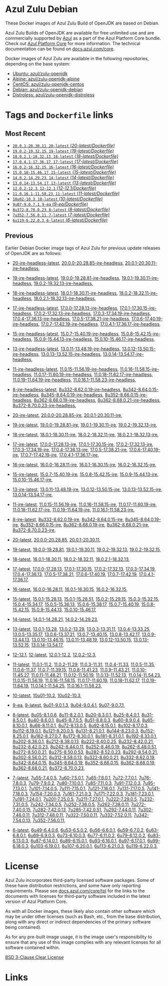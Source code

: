Azul Zulu Debian
================

These Docker images of Azul Zulu Build of OpenJDK are based on Debian.

Azul Zulu Builds of OpenJDK are available for free unlimited use and are commercially supported by [Azul][1] as a part of the Azul Platform Core bundle.
Check out [Azul Platform Core][2] for more information. The technical documentation can be found on [docs.azul.com/core][3].

Docker images of Azul Zulu are available in the following repositories, depending on the base system:

  * [Ubuntu: azul/zulu-openjdk][4]
  * [Alpine: azul/zulu-openjdk-alpine][5]
  * [CentOS: azul/zulu-openjdk-centos][6]
  * [Debian: azul/zulu-openjdk-debian][7]
  * [Distroless: azul/zulu-openjdk-distroless][8]

Tags and `Dockerfile` links
===========================

Most Recent
-----------


  * [`20.0.1-20.30.11`, `20-latest` (*20-latest/Dockerfile)*][11]
  * [`19.0.2-19.32.15`, `19-latest` (*19-latest/Dockerfile)*][20]
  * [`18.0.2.1-18.32.13`, `18-latest` (*18-latest/Dockerfile)*][33]
  * [`17.0.4.1-17.36.17`, `17-latest` (*17-latest/Dockerfile)*][45]
  * [`16.0.2-16.32.15`, `16-latest` (*16-latest/Dockerfile)*][75]
  * [`15.0.10-15.46.17`, `15-latest` (*15-latest/Dockerfile)*][83]
  * [`14.0.2-14.29.23`, `14-latest` (*14-latest/Dockerfile)*][105]
  * [`13.0.14-13.54.17`, `13-latest` (*13-latest/Dockerfile)*][108]
  * [`12.0.2-12.3`, `12-12.1` (*12-12.1/Dockerfile)*][133]
  * [`11.0.16.1-11.58.23`, `11-latest` (*11-latest/Dockerfile)*][137]
  * [`10u02-10.3`, `10-latest` (*10-latest/Dockerfile)*][173]
  * [`9u07-9.0.7.1`, `9-ea` (*9-ea/Dockerfile)*][176]
  * [`8u372-8.70.0.23`, `8-latest` (*8-latest/Dockerfile)*][181]
  * [`7u352-7.56.0.11`, `7-latest` (*7-latest/Dockerfile)*][243]
  * [`6u119-6.22.0.3`, `6-latest` (*6-latest/Dockerfile)*][281]

Previous
--------

Earlier Debian Docker image tags of Azul Zulu for previous update releases of OpenJDK are as follows:


  * [20-jre-headless-latest][17],
  [20.0.0-20.28.85-jre-headless][18],
  [20.0.1-20.30.11-jre-headless][19],
  
  * [19-jre-headless-latest][29],
  [19.0.0-19.28.81-jre-headless][30],
  [19.0.1-19.30.11-jre-headless][31],
  [19.0.2-19.32.13-jre-headless][32],
  
  * [18-jre-headless-latest][41],
  [18.0.1-18.30.11-jre-headless][42],
  [18.0.2-18.32.11-jre-headless][43],
  [18.0.2.1-18.32.13-jre-headless][44],
  
  * [17-jre-headless-latest][65],
  [17.0.0-17.28.13-jre-headless][66],
  [17.0.1-17.30.15-jre-headless][67],
  [17.0.2-17.32.13-jre-headless][68],
  [17.0.3-17.34.19-jre-headless][69],
  [17.0.4-17.36.13-jre-headless][70],
  [17.0.5-17.38.21-jre-headless][71],
  [17.0.6-17.40.19-jre-headless][72],
  [17.0.7-17.42.19-jre-headless][73],
  [17.0.4.1-17.36.17-jre-headless][74],
  
  * [15-jre-headless-latest][100],
  [15.0.7-15.40.19-jre-headless][101],
  [15.0.8-15.42.15-jre-headless][102],
  [15.0.9-15.44.13-jre-headless][103],
  [15.0.10-15.46.17-jre-headless][104],
  
  * [13-jre-headless-latest][128],
  [13.0.11-13.48.19-jre-headless][129],
  [13.0.12-13.50.15-jre-headless][130],
  [13.0.13-13.52.15-jre-headless][131],
  [13.0.14-13.54.17-jre-headless][132],
  
  * [11-jre-headless-latest][165],
  [11.0.15-11.56.19-jre-headless][167],
  [11.0.16-11.58.15-jre-headless][168],
  [11.0.17-11.60.19-jre-headless][169],
  [11.0.18-11.62.17-jre-headless][170],
  [11.0.19-11.64.19-jre-headless][171],
  [11.0.16.1-11.58.23-jre-headless][172],
  
  * [8-jre-headless-latest][235],
  [8u332-8.62.0.19-jre-headless][236],
  [8u342-8.64.0.15-jre-headless][237],
  [8u345-8.64.0.19-jre-headless][238],
  [8u352-8.66.0.15-jre-headless][239],
  [8u362-8.68.0.19-jre-headless][240],
  [8u362-8.68.0.21-jre-headless][241],
  [8u372-8.70.0.23-jre-headless][242],
  
  * [20-jre-latest][12],
  [20.0.0-20.28.85-jre][15],
  [20.0.1-20.30.11-jre][16],
  
  * [19-jre-latest][21],
  [19.0.0-19.28.81-jre][26],
  [19.0.1-19.30.11-jre][27],
  [19.0.2-19.32.13-jre][28],
  
  * [18-jre-latest][34],
  [18.0.1-18.30.11-jre][38],
  [18.0.2-18.32.11-jre][39],
  [18.0.2.1-18.32.13-jre][40],
  
  * [17-jre-latest][46],
  [17.0.0-17.28.13-jre][56],
  [17.0.1-17.30.15-jre][57],
  [17.0.2-17.32.13-jre][58],
  [17.0.3-17.34.19-jre][59],
  [17.0.4-17.36.13-jre][60],
  [17.0.5-17.38.21-jre][61],
  [17.0.6-17.40.19-jre][62],
  [17.0.7-17.42.19-jre][63],
  [17.0.4.1-17.36.17-jre][64],
  
  * [16-jre-latest][76],
  [16.0.0-16.28.11-jre][80],
  [16.0.1-16.30.15-jre][81],
  [16.0.2-16.32.15-jre][82],
  
  * [15-jre-latest][84],
  [15.0.7-15.40.19-jre][96],
  [15.0.8-15.42.15-jre][97],
  [15.0.9-15.44.13-jre][98],
  [15.0.10-15.46.17-jre][99],
  
  * [13-jre-latest][111],
  [13.0.11-13.48.19-jre][124],
  [13.0.12-13.50.15-jre][125],
  [13.0.13-13.52.15-jre][126],
  [13.0.14-13.54.17-jre][127],
  
  * [11-jre-latest][144],
  [11.0.15-11.56.19-jre][160],
  [11.0.16-11.58.15-jre][161],
  [11.0.17-11.60.19-jre][162],
  [11.0.18-11.62.17-jre][163],
  [11.0.19-11.64.19-jre][164],
  [11.0.16.1-11.58.23-jre][166],
  
  * [8-jre-latest][182],
  [8u332-8.62.0.19-jre][228],
  [8u342-8.64.0.15-jre][229],
  [8u345-8.64.0.19-jre][230],
  [8u352-8.66.0.15-jre][231],
  [8u362-8.68.0.19-jre][232],
  [8u362-8.68.0.21-jre][233],
  [8u372-8.70.0.23-jre][234],
  
  * [20-latest][11],
  [20.0.0-20.28.85][13],
  [20.0.1-20.30.11][14],
  
  * [19-latest][20],
  [19.0.0-19.28.81][22],
  [19.0.1-19.30.11][23],
  [19.0.2-19.32.13][24],
  [19.0.2-19.32.15][25],
  
  * [18-latest][33],
  [18.0.1-18.30.11][35],
  [18.0.2-18.32.11][36],
  [18.0.2.1-18.32.13][37],
  
  * [17-latest][45],
  [17.0.0-17.28.13][47],
  [17.0.1-17.30.15][48],
  [17.0.2-17.32.13][49],
  [17.0.3-17.34.19][50],
  [17.0.4-17.36.13][51],
  [17.0.5-17.38.21][52],
  [17.0.6-17.40.19][53],
  [17.0.7-17.42.19][54],
  [17.0.4.1-17.36.17][55],
  
  * [16-latest][75],
  [16.0.0-16.28.11][77],
  [16.0.1-16.30.15][78],
  [16.0.2-16.32.15][79],
  
  * [15-latest][83],
  [15.0.1-15.28.13][85],
  [15.0.1-15.28.51][86],
  [15.0.2-15.29.15][87],
  [15.0.3-15.32.15][88],
  [15.0.4-15.34.17][89],
  [15.0.5-15.36.13][90],
  [15.0.6-15.38.17][91],
  [15.0.7-15.40.19][92],
  [15.0.8-15.42.15][93],
  [15.0.9-15.44.13][94],
  [15.0.10-15.46.17][95],
  
  * [14-latest][105],
  [14.0.1-14.28.21][106],
  [14.0.2-14.29.23][107],
  
  * [13-latest][108],
  [13.0.1-13.28][109],
  [13.0.2-13.29][110],
  [13.0.3-13.31.11][112],
  [13.0.4-13.33.25][113],
  [13.0.5-13.35.17][114],
  [13.0.6-13.37.21][115],
  [13.0.7-13.40.15][116],
  [13.0.8-13.42.17][117],
  [13.0.9-13.44.13][118],
  [13.0.10-13.46.15][119],
  [13.0.11-13.48.19][120],
  [13.0.12-13.50.15][121],
  [13.0.13-13.52.15][122],
  [13.0.14-13.54.17][123],
  
  * [12-12.1][133],
  [12-latest][134],
  [12.0.1-12.2][135],
  [12.0.2-12.3][136],
  
  * [11-latest][137],
  [11.0.1-11.2][138],
  [11.0.2-11.29][139],
  [11.0.3-11.31][140],
  [11.0.4-11.33][141],
  [11.0.5-11.35][142],
  [11.0.6-11.37][143],
  [11.0.7-11.39.15][145],
  [11.0.8-11.41.23][146],
  [11.0.9-11.43.21][147],
  [11.0.10-11.45.27][148],
  [11.0.11-11.48.21][149],
  [11.0.12-11.50.19][150],
  [11.0.13-11.52.13][151],
  [11.0.14-11.54.23][152],
  [11.0.15-11.56.19][153],
  [11.0.16-11.58.15][154],
  [11.0.17-11.60.19][155],
  [11.0.18-11.62.17][156],
  [11.0.19-11.64.19][157],
  [11.0.14.1-11.54.25][158],
  [11.0.16.1-11.58.23][159],
  
  * [10-latest][173],
  [10u01-10.2][174],
  [10u02-10.3][175],
  
  * [9-ea][176],
  [9-latest][177],
  [9u01-9.0.1.3][178],
  [9u04-9.0.4.1][179],
  [9u07-9.0.7.1][180],
  
  * [8-latest][181],
  [8u05-8.1.0.6][183],
  [8u11-8.2.0.1][184],
  [8u20-8.3.0.1][185],
  [8u25-8.4.0.1][186],
  [8u31-8.5.0.1][187],
  [8u40-8.6.0.1][188],
  [8u45-8.7.0.5][189],
  [8u51-8.8.0.3][190],
  [8u60-8.9.0.4][191],
  [8u65-8.10.0.1][192],
  [8u66-8.11.0.1][193],
  [8u72-8.13.0.5][194],
  [8u92-8.15.0.1][195],
  [8u102-8.17.0.3][196],
  [8u112-8.19.0.1][197],
  [8u121-8.20.0.5][198],
  [8u131-8.21.0.1][199],
  [8u144-8.23.0.3][200],
  [8u152-8.25.0.1][201],
  [8u162-8.27.0.7][202],
  [8u172-8.30.0.1][203],
  [8u181-8.31.0.1][204],
  [8u192-8.33.0.1][205],
  [8u202-8.36.0.1][206],
  [8u212-8.38.0.13][207],
  [8u222-8.40.0.25][208],
  [8u232-8.42.0.21][209],
  [8u232-8.42.0.23][210],
  [8u242-8.44.0.11][211],
  [8u252-8.46.0.19][212],
  [8u262-8.48.0.51][213],
  [8u272-8.50.0.21][214],
  [8u275-8.50.0.53][215],
  [8u282-8.52.0.23][216],
  [8u292-8.54.0.21][217],
  [8u302-8.56.0.21][218],
  [8u312-8.58.0.13][219],
  [8u322-8.60.0.21][220],
  [8u332-8.62.0.19][221],
  [8u342-8.64.0.15][222],
  [8u345-8.64.0.19][223],
  [8u352-8.66.0.15][224],
  [8u362-8.68.0.19][225],
  [8u362-8.68.0.21][226],
  [8u372-8.70.0.23][227],
  
  * [7-latest][243],
  [7u55-7.4.0.5][244],
  [7u60-7.5.0.1][245],
  [7u65-7.6.0.1][246],
  [7u72-7.7.0.1][247],
  [7u76-7.8.0.3][248],
  [7u79-7.9.0.2][249],
  [7u80-7.10.0.1][250],
  [7u85-7.11.0.3][251],
  [7u91-7.12.0.3][252],
  [7u95-7.13.0.1][253],
  [7u101-7.14.0.5][254],
  [7u111-7.15.0.1][255],
  [7u121-7.16.0.1][256],
  [7u131-7.17.0.5][257],
  [7u141-7.18.0.3][258],
  [7u154-7.20.0.3][259],
  [7u161-7.21.0.3][260],
  [7u171-7.22.0.3][261],
  [7u181-7.23.0.1][262],
  [7u191-7.24.0.1][263],
  [7u201-7.25.0.5][264],
  [7u211-7.27.0.1][265],
  [7u222-7.29.0.5][266],
  [7u232-7.31.0.5][267],
  [7u242-7.34.0.5][268],
  [7u252-7.36.0.5][269],
  [7u262-7.38.0.11][270],
  [7u272-7.40.0.15][271],
  [7u282-7.42.0.13][272],
  [7u285-7.42.0.51][273],
  [7u292-7.44.0.11][274],
  [7u302-7.46.0.11][275],
  [7u312-7.48.0.11][276],
  [7u322-7.50.0.11][277],
  [7u332-7.52.0.11][278],
  [7u342-7.54.0.13][279],
  [7u352-7.56.0.11][280],
  
  * [6-latest][281],
  [6u49-6.4.0.6][282],
  [6u53-6.5.0.2][283],
  [6u56-6.6.0.1][284],
  [6u59-6.7.0.2][285],
  [6u63-6.8.0.1][286],
  [6u69-6.9.0.3][287],
  [6u73-6.10.0.3][288],
  [6u77-6.11.0.2][289],
  [6u79-6.12.0.2][290],
  [6u83-6.13.0.3][291],
  [6u87-6.14.0.1][292],
  [6u89-6.15.0.1][293],
  [6u93-6.16.0.1][294],
  [6u97-6.17.0.1][295],
  [6u99-6.18.0.3][296],
  [6u103-6.19.0.1][297],
  [6u107-6.20.0.1][298],
  [6u113-6.21.0.3][299],
  [6u119-6.22.0.3][300],
  

License
=======

Azul Zulu incorporates third-party licensed software packages. Some of these have distribution restrictions, and some have only reporting requirements. Please see [docs.azul.com/core/tpl][9] for the links to the documents with licenses for third-party software included in the latest version of Azul Platform Core.

As with all Docker images, these likely also contain other software which may be under other licenses (such as Bash, etc., from the base distribution, along with any direct or indirect dependencies of the primary software being contained).

As for any pre-built image usage, it is the image user's responsibility to ensure that any use of this image complies with any relevant licenses for all software contained within.

[BSD 3-Clause Clear License][10]

Links
=====

  [1]: https://www.azul.com/
  [2]: https://www.azul.com/products/core/
  [3]: https://docs.azul.com/core/
  [4]: https://hub.docker.com/r/azul/zulu-openjdk
  [5]: https://hub.docker.com/r/azul/zulu-openjdk-alpine
  [6]: https://hub.docker.com/r/azul/zulu-openjdk-centos
  [7]: https://hub.docker.com/r/azul/zulu-openjdk-debian
  [8]: https://hub.docker.com/r/azul/zulu-openjdk-distroless
  [9]: https://docs.azul.com/core/tpl
  [10]: https://github.com/zulu-openjdk/zulu-openjdk/blob/master/LICENSE.txt


  [17]: https://github.com/zulu-openjdk/zulu-openjdk/blob/master/debian/20-jre-headless-latest/Dockerfile
  [18]: https://github.com/zulu-openjdk/zulu-openjdk/blob/master/debian/20.0.0-20.28.85-jre-headless/Dockerfile
  [19]: https://github.com/zulu-openjdk/zulu-openjdk/blob/master/debian/20.0.1-20.30.11-jre-headless/Dockerfile
  
  [29]: https://github.com/zulu-openjdk/zulu-openjdk/blob/master/debian/19-jre-headless-latest/Dockerfile
  [30]: https://github.com/zulu-openjdk/zulu-openjdk/blob/master/debian/19.0.0-19.28.81-jre-headless/Dockerfile
  [31]: https://github.com/zulu-openjdk/zulu-openjdk/blob/master/debian/19.0.1-19.30.11-jre-headless/Dockerfile
  [32]: https://github.com/zulu-openjdk/zulu-openjdk/blob/master/debian/19.0.2-19.32.13-jre-headless/Dockerfile
  
  [41]: https://github.com/zulu-openjdk/zulu-openjdk/blob/master/debian/18-jre-headless-latest/Dockerfile
  [42]: https://github.com/zulu-openjdk/zulu-openjdk/blob/master/debian/18.0.1-18.30.11-jre-headless/Dockerfile
  [43]: https://github.com/zulu-openjdk/zulu-openjdk/blob/master/debian/18.0.2-18.32.11-jre-headless/Dockerfile
  [44]: https://github.com/zulu-openjdk/zulu-openjdk/blob/master/debian/18.0.2.1-18.32.13-jre-headless/Dockerfile
  
  [65]: https://github.com/zulu-openjdk/zulu-openjdk/blob/master/debian/17-jre-headless-latest/Dockerfile
  [66]: https://github.com/zulu-openjdk/zulu-openjdk/blob/master/debian/17.0.0-17.28.13-jre-headless/Dockerfile
  [67]: https://github.com/zulu-openjdk/zulu-openjdk/blob/master/debian/17.0.1-17.30.15-jre-headless/Dockerfile
  [68]: https://github.com/zulu-openjdk/zulu-openjdk/blob/master/debian/17.0.2-17.32.13-jre-headless/Dockerfile
  [69]: https://github.com/zulu-openjdk/zulu-openjdk/blob/master/debian/17.0.3-17.34.19-jre-headless/Dockerfile
  [70]: https://github.com/zulu-openjdk/zulu-openjdk/blob/master/debian/17.0.4-17.36.13-jre-headless/Dockerfile
  [71]: https://github.com/zulu-openjdk/zulu-openjdk/blob/master/debian/17.0.5-17.38.21-jre-headless/Dockerfile
  [72]: https://github.com/zulu-openjdk/zulu-openjdk/blob/master/debian/17.0.6-17.40.19-jre-headless/Dockerfile
  [73]: https://github.com/zulu-openjdk/zulu-openjdk/blob/master/debian/17.0.7-17.42.19-jre-headless/Dockerfile
  [74]: https://github.com/zulu-openjdk/zulu-openjdk/blob/master/debian/17.0.4.1-17.36.17-jre-headless/Dockerfile
  
  [100]: https://github.com/zulu-openjdk/zulu-openjdk/blob/master/debian/15-jre-headless-latest/Dockerfile
  [101]: https://github.com/zulu-openjdk/zulu-openjdk/blob/master/debian/15.0.7-15.40.19-jre-headless/Dockerfile
  [102]: https://github.com/zulu-openjdk/zulu-openjdk/blob/master/debian/15.0.8-15.42.15-jre-headless/Dockerfile
  [103]: https://github.com/zulu-openjdk/zulu-openjdk/blob/master/debian/15.0.9-15.44.13-jre-headless/Dockerfile
  [104]: https://github.com/zulu-openjdk/zulu-openjdk/blob/master/debian/15.0.10-15.46.17-jre-headless/Dockerfile
  
  [128]: https://github.com/zulu-openjdk/zulu-openjdk/blob/master/debian/13-jre-headless-latest/Dockerfile
  [129]: https://github.com/zulu-openjdk/zulu-openjdk/blob/master/debian/13.0.11-13.48.19-jre-headless/Dockerfile
  [130]: https://github.com/zulu-openjdk/zulu-openjdk/blob/master/debian/13.0.12-13.50.15-jre-headless/Dockerfile
  [131]: https://github.com/zulu-openjdk/zulu-openjdk/blob/master/debian/13.0.13-13.52.15-jre-headless/Dockerfile
  [132]: https://github.com/zulu-openjdk/zulu-openjdk/blob/master/debian/13.0.14-13.54.17-jre-headless/Dockerfile
  
  [165]: https://github.com/zulu-openjdk/zulu-openjdk/blob/master/debian/11-jre-headless-latest/Dockerfile
  [167]: https://github.com/zulu-openjdk/zulu-openjdk/blob/master/debian/11.0.15-11.56.19-jre-headless/Dockerfile
  [168]: https://github.com/zulu-openjdk/zulu-openjdk/blob/master/debian/11.0.16-11.58.15-jre-headless/Dockerfile
  [169]: https://github.com/zulu-openjdk/zulu-openjdk/blob/master/debian/11.0.17-11.60.19-jre-headless/Dockerfile
  [170]: https://github.com/zulu-openjdk/zulu-openjdk/blob/master/debian/11.0.18-11.62.17-jre-headless/Dockerfile
  [171]: https://github.com/zulu-openjdk/zulu-openjdk/blob/master/debian/11.0.19-11.64.19-jre-headless/Dockerfile
  [172]: https://github.com/zulu-openjdk/zulu-openjdk/blob/master/debian/11.0.16.1-11.58.23-jre-headless/Dockerfile
  
  [235]: https://github.com/zulu-openjdk/zulu-openjdk/blob/master/debian/8-jre-headless-latest/Dockerfile
  [236]: https://github.com/zulu-openjdk/zulu-openjdk/blob/master/debian/8u332-8.62.0.19-jre-headless/Dockerfile
  [237]: https://github.com/zulu-openjdk/zulu-openjdk/blob/master/debian/8u342-8.64.0.15-jre-headless/Dockerfile
  [238]: https://github.com/zulu-openjdk/zulu-openjdk/blob/master/debian/8u345-8.64.0.19-jre-headless/Dockerfile
  [239]: https://github.com/zulu-openjdk/zulu-openjdk/blob/master/debian/8u352-8.66.0.15-jre-headless/Dockerfile
  [240]: https://github.com/zulu-openjdk/zulu-openjdk/blob/master/debian/8u362-8.68.0.19-jre-headless/Dockerfile
  [241]: https://github.com/zulu-openjdk/zulu-openjdk/blob/master/debian/8u362-8.68.0.21-jre-headless/Dockerfile
  [242]: https://github.com/zulu-openjdk/zulu-openjdk/blob/master/debian/8u372-8.70.0.23-jre-headless/Dockerfile
  
  [12]: https://github.com/zulu-openjdk/zulu-openjdk/blob/master/debian/20-jre-latest/Dockerfile
  [15]: https://github.com/zulu-openjdk/zulu-openjdk/blob/master/debian/20.0.0-20.28.85-jre/Dockerfile
  [16]: https://github.com/zulu-openjdk/zulu-openjdk/blob/master/debian/20.0.1-20.30.11-jre/Dockerfile
  
  [21]: https://github.com/zulu-openjdk/zulu-openjdk/blob/master/debian/19-jre-latest/Dockerfile
  [26]: https://github.com/zulu-openjdk/zulu-openjdk/blob/master/debian/19.0.0-19.28.81-jre/Dockerfile
  [27]: https://github.com/zulu-openjdk/zulu-openjdk/blob/master/debian/19.0.1-19.30.11-jre/Dockerfile
  [28]: https://github.com/zulu-openjdk/zulu-openjdk/blob/master/debian/19.0.2-19.32.13-jre/Dockerfile
  
  [34]: https://github.com/zulu-openjdk/zulu-openjdk/blob/master/debian/18-jre-latest/Dockerfile
  [38]: https://github.com/zulu-openjdk/zulu-openjdk/blob/master/debian/18.0.1-18.30.11-jre/Dockerfile
  [39]: https://github.com/zulu-openjdk/zulu-openjdk/blob/master/debian/18.0.2-18.32.11-jre/Dockerfile
  [40]: https://github.com/zulu-openjdk/zulu-openjdk/blob/master/debian/18.0.2.1-18.32.13-jre/Dockerfile
  
  [46]: https://github.com/zulu-openjdk/zulu-openjdk/blob/master/debian/17-jre-latest/Dockerfile
  [56]: https://github.com/zulu-openjdk/zulu-openjdk/blob/master/debian/17.0.0-17.28.13-jre/Dockerfile
  [57]: https://github.com/zulu-openjdk/zulu-openjdk/blob/master/debian/17.0.1-17.30.15-jre/Dockerfile
  [58]: https://github.com/zulu-openjdk/zulu-openjdk/blob/master/debian/17.0.2-17.32.13-jre/Dockerfile
  [59]: https://github.com/zulu-openjdk/zulu-openjdk/blob/master/debian/17.0.3-17.34.19-jre/Dockerfile
  [60]: https://github.com/zulu-openjdk/zulu-openjdk/blob/master/debian/17.0.4-17.36.13-jre/Dockerfile
  [61]: https://github.com/zulu-openjdk/zulu-openjdk/blob/master/debian/17.0.5-17.38.21-jre/Dockerfile
  [62]: https://github.com/zulu-openjdk/zulu-openjdk/blob/master/debian/17.0.6-17.40.19-jre/Dockerfile
  [63]: https://github.com/zulu-openjdk/zulu-openjdk/blob/master/debian/17.0.7-17.42.19-jre/Dockerfile
  [64]: https://github.com/zulu-openjdk/zulu-openjdk/blob/master/debian/17.0.4.1-17.36.17-jre/Dockerfile
  
  [76]: https://github.com/zulu-openjdk/zulu-openjdk/blob/master/debian/16-jre-latest/Dockerfile
  [80]: https://github.com/zulu-openjdk/zulu-openjdk/blob/master/debian/16.0.0-16.28.11-jre/Dockerfile
  [81]: https://github.com/zulu-openjdk/zulu-openjdk/blob/master/debian/16.0.1-16.30.15-jre/Dockerfile
  [82]: https://github.com/zulu-openjdk/zulu-openjdk/blob/master/debian/16.0.2-16.32.15-jre/Dockerfile
  
  [84]: https://github.com/zulu-openjdk/zulu-openjdk/blob/master/debian/15-jre-latest/Dockerfile
  [96]: https://github.com/zulu-openjdk/zulu-openjdk/blob/master/debian/15.0.7-15.40.19-jre/Dockerfile
  [97]: https://github.com/zulu-openjdk/zulu-openjdk/blob/master/debian/15.0.8-15.42.15-jre/Dockerfile
  [98]: https://github.com/zulu-openjdk/zulu-openjdk/blob/master/debian/15.0.9-15.44.13-jre/Dockerfile
  [99]: https://github.com/zulu-openjdk/zulu-openjdk/blob/master/debian/15.0.10-15.46.17-jre/Dockerfile
  
  [111]: https://github.com/zulu-openjdk/zulu-openjdk/blob/master/debian/13-jre-latest/Dockerfile
  [124]: https://github.com/zulu-openjdk/zulu-openjdk/blob/master/debian/13.0.11-13.48.19-jre/Dockerfile
  [125]: https://github.com/zulu-openjdk/zulu-openjdk/blob/master/debian/13.0.12-13.50.15-jre/Dockerfile
  [126]: https://github.com/zulu-openjdk/zulu-openjdk/blob/master/debian/13.0.13-13.52.15-jre/Dockerfile
  [127]: https://github.com/zulu-openjdk/zulu-openjdk/blob/master/debian/13.0.14-13.54.17-jre/Dockerfile
  
  [144]: https://github.com/zulu-openjdk/zulu-openjdk/blob/master/debian/11-jre-latest/Dockerfile
  [160]: https://github.com/zulu-openjdk/zulu-openjdk/blob/master/debian/11.0.15-11.56.19-jre/Dockerfile
  [161]: https://github.com/zulu-openjdk/zulu-openjdk/blob/master/debian/11.0.16-11.58.15-jre/Dockerfile
  [162]: https://github.com/zulu-openjdk/zulu-openjdk/blob/master/debian/11.0.17-11.60.19-jre/Dockerfile
  [163]: https://github.com/zulu-openjdk/zulu-openjdk/blob/master/debian/11.0.18-11.62.17-jre/Dockerfile
  [164]: https://github.com/zulu-openjdk/zulu-openjdk/blob/master/debian/11.0.19-11.64.19-jre/Dockerfile
  [166]: https://github.com/zulu-openjdk/zulu-openjdk/blob/master/debian/11.0.16.1-11.58.23-jre/Dockerfile
  
  [182]: https://github.com/zulu-openjdk/zulu-openjdk/blob/master/debian/8-jre-latest/Dockerfile
  [228]: https://github.com/zulu-openjdk/zulu-openjdk/blob/master/debian/8u332-8.62.0.19-jre/Dockerfile
  [229]: https://github.com/zulu-openjdk/zulu-openjdk/blob/master/debian/8u342-8.64.0.15-jre/Dockerfile
  [230]: https://github.com/zulu-openjdk/zulu-openjdk/blob/master/debian/8u345-8.64.0.19-jre/Dockerfile
  [231]: https://github.com/zulu-openjdk/zulu-openjdk/blob/master/debian/8u352-8.66.0.15-jre/Dockerfile
  [232]: https://github.com/zulu-openjdk/zulu-openjdk/blob/master/debian/8u362-8.68.0.19-jre/Dockerfile
  [233]: https://github.com/zulu-openjdk/zulu-openjdk/blob/master/debian/8u362-8.68.0.21-jre/Dockerfile
  [234]: https://github.com/zulu-openjdk/zulu-openjdk/blob/master/debian/8u372-8.70.0.23-jre/Dockerfile
  
  [11]: https://github.com/zulu-openjdk/zulu-openjdk/blob/master/debian/20-latest/Dockerfile
  [13]: https://github.com/zulu-openjdk/zulu-openjdk/blob/master/debian/20.0.0-20.28.85/Dockerfile
  [14]: https://github.com/zulu-openjdk/zulu-openjdk/blob/master/debian/20.0.1-20.30.11/Dockerfile
  
  [20]: https://github.com/zulu-openjdk/zulu-openjdk/blob/master/debian/19-latest/Dockerfile
  [22]: https://github.com/zulu-openjdk/zulu-openjdk/blob/master/debian/19.0.0-19.28.81/Dockerfile
  [23]: https://github.com/zulu-openjdk/zulu-openjdk/blob/master/debian/19.0.1-19.30.11/Dockerfile
  [24]: https://github.com/zulu-openjdk/zulu-openjdk/blob/master/debian/19.0.2-19.32.13/Dockerfile
  [25]: https://github.com/zulu-openjdk/zulu-openjdk/blob/master/debian/19.0.2-19.32.15/Dockerfile
  
  [33]: https://github.com/zulu-openjdk/zulu-openjdk/blob/master/debian/18-latest/Dockerfile
  [35]: https://github.com/zulu-openjdk/zulu-openjdk/blob/master/debian/18.0.1-18.30.11/Dockerfile
  [36]: https://github.com/zulu-openjdk/zulu-openjdk/blob/master/debian/18.0.2-18.32.11/Dockerfile
  [37]: https://github.com/zulu-openjdk/zulu-openjdk/blob/master/debian/18.0.2.1-18.32.13/Dockerfile
  
  [45]: https://github.com/zulu-openjdk/zulu-openjdk/blob/master/debian/17-latest/Dockerfile
  [47]: https://github.com/zulu-openjdk/zulu-openjdk/blob/master/debian/17.0.0-17.28.13/Dockerfile
  [48]: https://github.com/zulu-openjdk/zulu-openjdk/blob/master/debian/17.0.1-17.30.15/Dockerfile
  [49]: https://github.com/zulu-openjdk/zulu-openjdk/blob/master/debian/17.0.2-17.32.13/Dockerfile
  [50]: https://github.com/zulu-openjdk/zulu-openjdk/blob/master/debian/17.0.3-17.34.19/Dockerfile
  [51]: https://github.com/zulu-openjdk/zulu-openjdk/blob/master/debian/17.0.4-17.36.13/Dockerfile
  [52]: https://github.com/zulu-openjdk/zulu-openjdk/blob/master/debian/17.0.5-17.38.21/Dockerfile
  [53]: https://github.com/zulu-openjdk/zulu-openjdk/blob/master/debian/17.0.6-17.40.19/Dockerfile
  [54]: https://github.com/zulu-openjdk/zulu-openjdk/blob/master/debian/17.0.7-17.42.19/Dockerfile
  [55]: https://github.com/zulu-openjdk/zulu-openjdk/blob/master/debian/17.0.4.1-17.36.17/Dockerfile
  
  [75]: https://github.com/zulu-openjdk/zulu-openjdk/blob/master/debian/16-latest/Dockerfile
  [77]: https://github.com/zulu-openjdk/zulu-openjdk/blob/master/debian/16.0.0-16.28.11/Dockerfile
  [78]: https://github.com/zulu-openjdk/zulu-openjdk/blob/master/debian/16.0.1-16.30.15/Dockerfile
  [79]: https://github.com/zulu-openjdk/zulu-openjdk/blob/master/debian/16.0.2-16.32.15/Dockerfile
  
  [83]: https://github.com/zulu-openjdk/zulu-openjdk/blob/master/debian/15-latest/Dockerfile
  [85]: https://github.com/zulu-openjdk/zulu-openjdk/blob/master/debian/15.0.1-15.28.13/Dockerfile
  [86]: https://github.com/zulu-openjdk/zulu-openjdk/blob/master/debian/15.0.1-15.28.51/Dockerfile
  [87]: https://github.com/zulu-openjdk/zulu-openjdk/blob/master/debian/15.0.2-15.29.15/Dockerfile
  [88]: https://github.com/zulu-openjdk/zulu-openjdk/blob/master/debian/15.0.3-15.32.15/Dockerfile
  [89]: https://github.com/zulu-openjdk/zulu-openjdk/blob/master/debian/15.0.4-15.34.17/Dockerfile
  [90]: https://github.com/zulu-openjdk/zulu-openjdk/blob/master/debian/15.0.5-15.36.13/Dockerfile
  [91]: https://github.com/zulu-openjdk/zulu-openjdk/blob/master/debian/15.0.6-15.38.17/Dockerfile
  [92]: https://github.com/zulu-openjdk/zulu-openjdk/blob/master/debian/15.0.7-15.40.19/Dockerfile
  [93]: https://github.com/zulu-openjdk/zulu-openjdk/blob/master/debian/15.0.8-15.42.15/Dockerfile
  [94]: https://github.com/zulu-openjdk/zulu-openjdk/blob/master/debian/15.0.9-15.44.13/Dockerfile
  [95]: https://github.com/zulu-openjdk/zulu-openjdk/blob/master/debian/15.0.10-15.46.17/Dockerfile
  
  [105]: https://github.com/zulu-openjdk/zulu-openjdk/blob/master/debian/14-latest/Dockerfile
  [106]: https://github.com/zulu-openjdk/zulu-openjdk/blob/master/debian/14.0.1-14.28.21/Dockerfile
  [107]: https://github.com/zulu-openjdk/zulu-openjdk/blob/master/debian/14.0.2-14.29.23/Dockerfile
  
  [108]: https://github.com/zulu-openjdk/zulu-openjdk/blob/master/debian/13-latest/Dockerfile
  [109]: https://github.com/zulu-openjdk/zulu-openjdk/blob/master/debian/13.0.1-13.28/Dockerfile
  [110]: https://github.com/zulu-openjdk/zulu-openjdk/blob/master/debian/13.0.2-13.29/Dockerfile
  [112]: https://github.com/zulu-openjdk/zulu-openjdk/blob/master/debian/13.0.3-13.31.11/Dockerfile
  [113]: https://github.com/zulu-openjdk/zulu-openjdk/blob/master/debian/13.0.4-13.33.25/Dockerfile
  [114]: https://github.com/zulu-openjdk/zulu-openjdk/blob/master/debian/13.0.5-13.35.17/Dockerfile
  [115]: https://github.com/zulu-openjdk/zulu-openjdk/blob/master/debian/13.0.6-13.37.21/Dockerfile
  [116]: https://github.com/zulu-openjdk/zulu-openjdk/blob/master/debian/13.0.7-13.40.15/Dockerfile
  [117]: https://github.com/zulu-openjdk/zulu-openjdk/blob/master/debian/13.0.8-13.42.17/Dockerfile
  [118]: https://github.com/zulu-openjdk/zulu-openjdk/blob/master/debian/13.0.9-13.44.13/Dockerfile
  [119]: https://github.com/zulu-openjdk/zulu-openjdk/blob/master/debian/13.0.10-13.46.15/Dockerfile
  [120]: https://github.com/zulu-openjdk/zulu-openjdk/blob/master/debian/13.0.11-13.48.19/Dockerfile
  [121]: https://github.com/zulu-openjdk/zulu-openjdk/blob/master/debian/13.0.12-13.50.15/Dockerfile
  [122]: https://github.com/zulu-openjdk/zulu-openjdk/blob/master/debian/13.0.13-13.52.15/Dockerfile
  [123]: https://github.com/zulu-openjdk/zulu-openjdk/blob/master/debian/13.0.14-13.54.17/Dockerfile
  
  [133]: https://github.com/zulu-openjdk/zulu-openjdk/blob/master/debian/12-12.1/Dockerfile
  [134]: https://github.com/zulu-openjdk/zulu-openjdk/blob/master/debian/12-latest/Dockerfile
  [135]: https://github.com/zulu-openjdk/zulu-openjdk/blob/master/debian/12.0.1-12.2/Dockerfile
  [136]: https://github.com/zulu-openjdk/zulu-openjdk/blob/master/debian/12.0.2-12.3/Dockerfile
  
  [137]: https://github.com/zulu-openjdk/zulu-openjdk/blob/master/debian/11-latest/Dockerfile
  [138]: https://github.com/zulu-openjdk/zulu-openjdk/blob/master/debian/11.0.1-11.2/Dockerfile
  [139]: https://github.com/zulu-openjdk/zulu-openjdk/blob/master/debian/11.0.2-11.29/Dockerfile
  [140]: https://github.com/zulu-openjdk/zulu-openjdk/blob/master/debian/11.0.3-11.31/Dockerfile
  [141]: https://github.com/zulu-openjdk/zulu-openjdk/blob/master/debian/11.0.4-11.33/Dockerfile
  [142]: https://github.com/zulu-openjdk/zulu-openjdk/blob/master/debian/11.0.5-11.35/Dockerfile
  [143]: https://github.com/zulu-openjdk/zulu-openjdk/blob/master/debian/11.0.6-11.37/Dockerfile
  [145]: https://github.com/zulu-openjdk/zulu-openjdk/blob/master/debian/11.0.7-11.39.15/Dockerfile
  [146]: https://github.com/zulu-openjdk/zulu-openjdk/blob/master/debian/11.0.8-11.41.23/Dockerfile
  [147]: https://github.com/zulu-openjdk/zulu-openjdk/blob/master/debian/11.0.9-11.43.21/Dockerfile
  [148]: https://github.com/zulu-openjdk/zulu-openjdk/blob/master/debian/11.0.10-11.45.27/Dockerfile
  [149]: https://github.com/zulu-openjdk/zulu-openjdk/blob/master/debian/11.0.11-11.48.21/Dockerfile
  [150]: https://github.com/zulu-openjdk/zulu-openjdk/blob/master/debian/11.0.12-11.50.19/Dockerfile
  [151]: https://github.com/zulu-openjdk/zulu-openjdk/blob/master/debian/11.0.13-11.52.13/Dockerfile
  [152]: https://github.com/zulu-openjdk/zulu-openjdk/blob/master/debian/11.0.14-11.54.23/Dockerfile
  [153]: https://github.com/zulu-openjdk/zulu-openjdk/blob/master/debian/11.0.15-11.56.19/Dockerfile
  [154]: https://github.com/zulu-openjdk/zulu-openjdk/blob/master/debian/11.0.16-11.58.15/Dockerfile
  [155]: https://github.com/zulu-openjdk/zulu-openjdk/blob/master/debian/11.0.17-11.60.19/Dockerfile
  [156]: https://github.com/zulu-openjdk/zulu-openjdk/blob/master/debian/11.0.18-11.62.17/Dockerfile
  [157]: https://github.com/zulu-openjdk/zulu-openjdk/blob/master/debian/11.0.19-11.64.19/Dockerfile
  [158]: https://github.com/zulu-openjdk/zulu-openjdk/blob/master/debian/11.0.14.1-11.54.25/Dockerfile
  [159]: https://github.com/zulu-openjdk/zulu-openjdk/blob/master/debian/11.0.16.1-11.58.23/Dockerfile
  
  [173]: https://github.com/zulu-openjdk/zulu-openjdk/blob/master/debian/10-latest/Dockerfile
  [174]: https://github.com/zulu-openjdk/zulu-openjdk/blob/master/debian/10u01-10.2/Dockerfile
  [175]: https://github.com/zulu-openjdk/zulu-openjdk/blob/master/debian/10u02-10.3/Dockerfile
  
  [176]: https://github.com/zulu-openjdk/zulu-openjdk/blob/master/debian/9-ea/Dockerfile
  [177]: https://github.com/zulu-openjdk/zulu-openjdk/blob/master/debian/9-latest/Dockerfile
  [178]: https://github.com/zulu-openjdk/zulu-openjdk/blob/master/debian/9u01-9.0.1.3/Dockerfile
  [179]: https://github.com/zulu-openjdk/zulu-openjdk/blob/master/debian/9u04-9.0.4.1/Dockerfile
  [180]: https://github.com/zulu-openjdk/zulu-openjdk/blob/master/debian/9u07-9.0.7.1/Dockerfile
  
  [181]: https://github.com/zulu-openjdk/zulu-openjdk/blob/master/debian/8-latest/Dockerfile
  [183]: https://github.com/zulu-openjdk/zulu-openjdk/blob/master/debian/8u05-8.1.0.6/Dockerfile
  [184]: https://github.com/zulu-openjdk/zulu-openjdk/blob/master/debian/8u11-8.2.0.1/Dockerfile
  [185]: https://github.com/zulu-openjdk/zulu-openjdk/blob/master/debian/8u20-8.3.0.1/Dockerfile
  [186]: https://github.com/zulu-openjdk/zulu-openjdk/blob/master/debian/8u25-8.4.0.1/Dockerfile
  [187]: https://github.com/zulu-openjdk/zulu-openjdk/blob/master/debian/8u31-8.5.0.1/Dockerfile
  [188]: https://github.com/zulu-openjdk/zulu-openjdk/blob/master/debian/8u40-8.6.0.1/Dockerfile
  [189]: https://github.com/zulu-openjdk/zulu-openjdk/blob/master/debian/8u45-8.7.0.5/Dockerfile
  [190]: https://github.com/zulu-openjdk/zulu-openjdk/blob/master/debian/8u51-8.8.0.3/Dockerfile
  [191]: https://github.com/zulu-openjdk/zulu-openjdk/blob/master/debian/8u60-8.9.0.4/Dockerfile
  [192]: https://github.com/zulu-openjdk/zulu-openjdk/blob/master/debian/8u65-8.10.0.1/Dockerfile
  [193]: https://github.com/zulu-openjdk/zulu-openjdk/blob/master/debian/8u66-8.11.0.1/Dockerfile
  [194]: https://github.com/zulu-openjdk/zulu-openjdk/blob/master/debian/8u72-8.13.0.5/Dockerfile
  [195]: https://github.com/zulu-openjdk/zulu-openjdk/blob/master/debian/8u92-8.15.0.1/Dockerfile
  [196]: https://github.com/zulu-openjdk/zulu-openjdk/blob/master/debian/8u102-8.17.0.3/Dockerfile
  [197]: https://github.com/zulu-openjdk/zulu-openjdk/blob/master/debian/8u112-8.19.0.1/Dockerfile
  [198]: https://github.com/zulu-openjdk/zulu-openjdk/blob/master/debian/8u121-8.20.0.5/Dockerfile
  [199]: https://github.com/zulu-openjdk/zulu-openjdk/blob/master/debian/8u131-8.21.0.1/Dockerfile
  [200]: https://github.com/zulu-openjdk/zulu-openjdk/blob/master/debian/8u144-8.23.0.3/Dockerfile
  [201]: https://github.com/zulu-openjdk/zulu-openjdk/blob/master/debian/8u152-8.25.0.1/Dockerfile
  [202]: https://github.com/zulu-openjdk/zulu-openjdk/blob/master/debian/8u162-8.27.0.7/Dockerfile
  [203]: https://github.com/zulu-openjdk/zulu-openjdk/blob/master/debian/8u172-8.30.0.1/Dockerfile
  [204]: https://github.com/zulu-openjdk/zulu-openjdk/blob/master/debian/8u181-8.31.0.1/Dockerfile
  [205]: https://github.com/zulu-openjdk/zulu-openjdk/blob/master/debian/8u192-8.33.0.1/Dockerfile
  [206]: https://github.com/zulu-openjdk/zulu-openjdk/blob/master/debian/8u202-8.36.0.1/Dockerfile
  [207]: https://github.com/zulu-openjdk/zulu-openjdk/blob/master/debian/8u212-8.38.0.13/Dockerfile
  [208]: https://github.com/zulu-openjdk/zulu-openjdk/blob/master/debian/8u222-8.40.0.25/Dockerfile
  [209]: https://github.com/zulu-openjdk/zulu-openjdk/blob/master/debian/8u232-8.42.0.21/Dockerfile
  [210]: https://github.com/zulu-openjdk/zulu-openjdk/blob/master/debian/8u232-8.42.0.23/Dockerfile
  [211]: https://github.com/zulu-openjdk/zulu-openjdk/blob/master/debian/8u242-8.44.0.11/Dockerfile
  [212]: https://github.com/zulu-openjdk/zulu-openjdk/blob/master/debian/8u252-8.46.0.19/Dockerfile
  [213]: https://github.com/zulu-openjdk/zulu-openjdk/blob/master/debian/8u262-8.48.0.51/Dockerfile
  [214]: https://github.com/zulu-openjdk/zulu-openjdk/blob/master/debian/8u272-8.50.0.21/Dockerfile
  [215]: https://github.com/zulu-openjdk/zulu-openjdk/blob/master/debian/8u275-8.50.0.53/Dockerfile
  [216]: https://github.com/zulu-openjdk/zulu-openjdk/blob/master/debian/8u282-8.52.0.23/Dockerfile
  [217]: https://github.com/zulu-openjdk/zulu-openjdk/blob/master/debian/8u292-8.54.0.21/Dockerfile
  [218]: https://github.com/zulu-openjdk/zulu-openjdk/blob/master/debian/8u302-8.56.0.21/Dockerfile
  [219]: https://github.com/zulu-openjdk/zulu-openjdk/blob/master/debian/8u312-8.58.0.13/Dockerfile
  [220]: https://github.com/zulu-openjdk/zulu-openjdk/blob/master/debian/8u322-8.60.0.21/Dockerfile
  [221]: https://github.com/zulu-openjdk/zulu-openjdk/blob/master/debian/8u332-8.62.0.19/Dockerfile
  [222]: https://github.com/zulu-openjdk/zulu-openjdk/blob/master/debian/8u342-8.64.0.15/Dockerfile
  [223]: https://github.com/zulu-openjdk/zulu-openjdk/blob/master/debian/8u345-8.64.0.19/Dockerfile
  [224]: https://github.com/zulu-openjdk/zulu-openjdk/blob/master/debian/8u352-8.66.0.15/Dockerfile
  [225]: https://github.com/zulu-openjdk/zulu-openjdk/blob/master/debian/8u362-8.68.0.19/Dockerfile
  [226]: https://github.com/zulu-openjdk/zulu-openjdk/blob/master/debian/8u362-8.68.0.21/Dockerfile
  [227]: https://github.com/zulu-openjdk/zulu-openjdk/blob/master/debian/8u372-8.70.0.23/Dockerfile
  
  [243]: https://github.com/zulu-openjdk/zulu-openjdk/blob/master/debian/7-latest/Dockerfile
  [244]: https://github.com/zulu-openjdk/zulu-openjdk/blob/master/debian/7u55-7.4.0.5/Dockerfile
  [245]: https://github.com/zulu-openjdk/zulu-openjdk/blob/master/debian/7u60-7.5.0.1/Dockerfile
  [246]: https://github.com/zulu-openjdk/zulu-openjdk/blob/master/debian/7u65-7.6.0.1/Dockerfile
  [247]: https://github.com/zulu-openjdk/zulu-openjdk/blob/master/debian/7u72-7.7.0.1/Dockerfile
  [248]: https://github.com/zulu-openjdk/zulu-openjdk/blob/master/debian/7u76-7.8.0.3/Dockerfile
  [249]: https://github.com/zulu-openjdk/zulu-openjdk/blob/master/debian/7u79-7.9.0.2/Dockerfile
  [250]: https://github.com/zulu-openjdk/zulu-openjdk/blob/master/debian/7u80-7.10.0.1/Dockerfile
  [251]: https://github.com/zulu-openjdk/zulu-openjdk/blob/master/debian/7u85-7.11.0.3/Dockerfile
  [252]: https://github.com/zulu-openjdk/zulu-openjdk/blob/master/debian/7u91-7.12.0.3/Dockerfile
  [253]: https://github.com/zulu-openjdk/zulu-openjdk/blob/master/debian/7u95-7.13.0.1/Dockerfile
  [254]: https://github.com/zulu-openjdk/zulu-openjdk/blob/master/debian/7u101-7.14.0.5/Dockerfile
  [255]: https://github.com/zulu-openjdk/zulu-openjdk/blob/master/debian/7u111-7.15.0.1/Dockerfile
  [256]: https://github.com/zulu-openjdk/zulu-openjdk/blob/master/debian/7u121-7.16.0.1/Dockerfile
  [257]: https://github.com/zulu-openjdk/zulu-openjdk/blob/master/debian/7u131-7.17.0.5/Dockerfile
  [258]: https://github.com/zulu-openjdk/zulu-openjdk/blob/master/debian/7u141-7.18.0.3/Dockerfile
  [259]: https://github.com/zulu-openjdk/zulu-openjdk/blob/master/debian/7u154-7.20.0.3/Dockerfile
  [260]: https://github.com/zulu-openjdk/zulu-openjdk/blob/master/debian/7u161-7.21.0.3/Dockerfile
  [261]: https://github.com/zulu-openjdk/zulu-openjdk/blob/master/debian/7u171-7.22.0.3/Dockerfile
  [262]: https://github.com/zulu-openjdk/zulu-openjdk/blob/master/debian/7u181-7.23.0.1/Dockerfile
  [263]: https://github.com/zulu-openjdk/zulu-openjdk/blob/master/debian/7u191-7.24.0.1/Dockerfile
  [264]: https://github.com/zulu-openjdk/zulu-openjdk/blob/master/debian/7u201-7.25.0.5/Dockerfile
  [265]: https://github.com/zulu-openjdk/zulu-openjdk/blob/master/debian/7u211-7.27.0.1/Dockerfile
  [266]: https://github.com/zulu-openjdk/zulu-openjdk/blob/master/debian/7u222-7.29.0.5/Dockerfile
  [267]: https://github.com/zulu-openjdk/zulu-openjdk/blob/master/debian/7u232-7.31.0.5/Dockerfile
  [268]: https://github.com/zulu-openjdk/zulu-openjdk/blob/master/debian/7u242-7.34.0.5/Dockerfile
  [269]: https://github.com/zulu-openjdk/zulu-openjdk/blob/master/debian/7u252-7.36.0.5/Dockerfile
  [270]: https://github.com/zulu-openjdk/zulu-openjdk/blob/master/debian/7u262-7.38.0.11/Dockerfile
  [271]: https://github.com/zulu-openjdk/zulu-openjdk/blob/master/debian/7u272-7.40.0.15/Dockerfile
  [272]: https://github.com/zulu-openjdk/zulu-openjdk/blob/master/debian/7u282-7.42.0.13/Dockerfile
  [273]: https://github.com/zulu-openjdk/zulu-openjdk/blob/master/debian/7u285-7.42.0.51/Dockerfile
  [274]: https://github.com/zulu-openjdk/zulu-openjdk/blob/master/debian/7u292-7.44.0.11/Dockerfile
  [275]: https://github.com/zulu-openjdk/zulu-openjdk/blob/master/debian/7u302-7.46.0.11/Dockerfile
  [276]: https://github.com/zulu-openjdk/zulu-openjdk/blob/master/debian/7u312-7.48.0.11/Dockerfile
  [277]: https://github.com/zulu-openjdk/zulu-openjdk/blob/master/debian/7u322-7.50.0.11/Dockerfile
  [278]: https://github.com/zulu-openjdk/zulu-openjdk/blob/master/debian/7u332-7.52.0.11/Dockerfile
  [279]: https://github.com/zulu-openjdk/zulu-openjdk/blob/master/debian/7u342-7.54.0.13/Dockerfile
  [280]: https://github.com/zulu-openjdk/zulu-openjdk/blob/master/debian/7u352-7.56.0.11/Dockerfile
  
  [281]: https://github.com/zulu-openjdk/zulu-openjdk/blob/master/debian/6-latest/Dockerfile
  [282]: https://github.com/zulu-openjdk/zulu-openjdk/blob/master/debian/6u49-6.4.0.6/Dockerfile
  [283]: https://github.com/zulu-openjdk/zulu-openjdk/blob/master/debian/6u53-6.5.0.2/Dockerfile
  [284]: https://github.com/zulu-openjdk/zulu-openjdk/blob/master/debian/6u56-6.6.0.1/Dockerfile
  [285]: https://github.com/zulu-openjdk/zulu-openjdk/blob/master/debian/6u59-6.7.0.2/Dockerfile
  [286]: https://github.com/zulu-openjdk/zulu-openjdk/blob/master/debian/6u63-6.8.0.1/Dockerfile
  [287]: https://github.com/zulu-openjdk/zulu-openjdk/blob/master/debian/6u69-6.9.0.3/Dockerfile
  [288]: https://github.com/zulu-openjdk/zulu-openjdk/blob/master/debian/6u73-6.10.0.3/Dockerfile
  [289]: https://github.com/zulu-openjdk/zulu-openjdk/blob/master/debian/6u77-6.11.0.2/Dockerfile
  [290]: https://github.com/zulu-openjdk/zulu-openjdk/blob/master/debian/6u79-6.12.0.2/Dockerfile
  [291]: https://github.com/zulu-openjdk/zulu-openjdk/blob/master/debian/6u83-6.13.0.3/Dockerfile
  [292]: https://github.com/zulu-openjdk/zulu-openjdk/blob/master/debian/6u87-6.14.0.1/Dockerfile
  [293]: https://github.com/zulu-openjdk/zulu-openjdk/blob/master/debian/6u89-6.15.0.1/Dockerfile
  [294]: https://github.com/zulu-openjdk/zulu-openjdk/blob/master/debian/6u93-6.16.0.1/Dockerfile
  [295]: https://github.com/zulu-openjdk/zulu-openjdk/blob/master/debian/6u97-6.17.0.1/Dockerfile
  [296]: https://github.com/zulu-openjdk/zulu-openjdk/blob/master/debian/6u99-6.18.0.3/Dockerfile
  [297]: https://github.com/zulu-openjdk/zulu-openjdk/blob/master/debian/6u103-6.19.0.1/Dockerfile
  [298]: https://github.com/zulu-openjdk/zulu-openjdk/blob/master/debian/6u107-6.20.0.1/Dockerfile
  [299]: https://github.com/zulu-openjdk/zulu-openjdk/blob/master/debian/6u113-6.21.0.3/Dockerfile
  [300]: https://github.com/zulu-openjdk/zulu-openjdk/blob/master/debian/6u119-6.22.0.3/Dockerfile
  